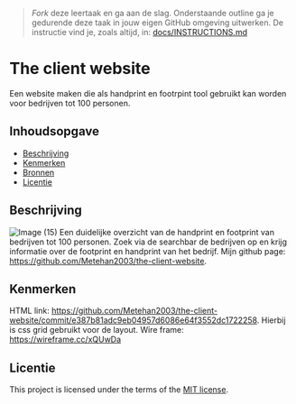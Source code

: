 > _Fork_ deze leertaak en ga aan de slag. Onderstaande outline ga je gedurende deze taak in jouw eigen GitHub omgeving uitwerken. De instructie vind je, zoals altijd, in: [docs/INSTRUCTIONS.md](docs/INSTRUCTIONS.md)

# The client website
Een website maken die als handprint en footrpint tool gebruikt kan worden voor bedrijven tot 100 personen.
<!-- Geef je project een titel en schrijf in één zin wat het is -->

## Inhoudsopgave

  * [Beschrijving](#beschrijving)
  * [Kenmerken](#kenmerken)
  * [Bronnen](#bronnen)
  * [Licentie](#licentie)

## Beschrijving
![Image (15)](https://github.com/Metehan2003/the-client-website/assets/144008559/2e11332a-8d28-4b09-8586-220c7528862b)
Een duidelijke overzicht van de handprint en footprint van bedrijven tot 100 personen. 
Zoek via de searchbar de bedrijven op en krijg informatie over de footprint en handprint van het bedrijf.
Mijn github page: https://github.com/Metehan2003/the-client-website.
<!-- In de Beschrijving staat hoe je project er uit ziet, hoe het werkt en wat je er mee kan. -->
<!-- Voeg een mooie poster visual toe 📸 -->
<!-- Voeg een link toe naar Github Pages 🌐-->

## Kenmerken
HTML link: https://github.com/Metehan2003/the-client-website/commit/e387b81adc9eb04957d6086e64f3552dc1722258.
Hierbij is css grid gebruikt voor de layout. 
Wire frame: https://wireframe.cc/xQUwDa
<!-- Bij Kenmerken staat welke technieken zijn gebruikt en hoe. Wat is de HTML structuur? Wat zijn de belangrijkste dingen in CSS? Wat is er met Javascript gedaan en hoe? Misschien heb je een framwork of library gebruikt? -->



## Licentie

This project is licensed under the terms of the [MIT license](./LICENSE).
